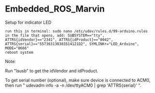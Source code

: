 # Embedded_ROS_Marvin
Setup for indicator LED

    run this in terminal: sudo nano /etc/udev/rules.d/99-arduino.rules
    in the file that opens, add: SUBSYSTEM=="tty", ATTRS{idVendor}=="2341", ATTRS{idProduct}=="0042", ATTRS{serial}=="557363130383514121D2", SYMLINK+="LED_Arduino", MODE="0666"
    reboot system

Note:

Run "lsusb" to get the idVendor and idProduct.

To get serial number (optional), make sure device is connected to ACM0, then run " udevadm info -a -n /dev/ttyACM0 | grep 'ATTRS{serial}' ".
